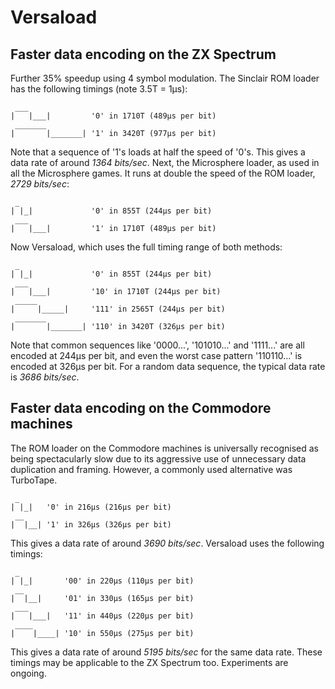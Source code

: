 Versaload
=========

## Faster data encoding on the ZX Spectrum
Further 35% speedup using 4 symbol modulation. The Sinclair ROM loader has the following timings (note 3.5T = 1μs):
```
 ___
|   |___|         '0' in 1710T (489μs per bit)
 _______
|       |_______| '1' in 3420T (977μs per bit)
```
Note that a sequence of '1's loads at half the speed of '0's. This gives a data rate of around *1364 bits/sec*. Next, the Microsphere loader, as used in all the Microsphere games. It runs at double the speed of the ROM loader, *2729 bits/sec*:
```
 _
| |_|             '0' in 855T (244μs per bit)
 ___
|   |___|         '1' in 1710T (489μs per bit)
```
Now Versaload, which uses the full timing range of both methods:
```
 _
| |_|             '0' in 855T (244μs per bit)
 ___
|   |___|         '10' in 1710T (244μs per bit)
 _____
|     |_____|     '111' in 2565T (244μs per bit)
 _______
|       |_______| '110' in 3420T (326μs per bit)
```
Note that common sequences like '0000...', '101010...' and '1111...' are all encoded at 244μs per bit, and even the worst case pattern '110110...' is encoded at 326μs per bit. For a random data sequence, the typical data rate is *3686 bits/sec*.

## Faster data encoding on the Commodore machines
The ROM loader on the Commodore machines is universally recognised as being spectacularly slow due to its aggressive use of unnecessary data duplication and framing. However, a commonly used alternative was TurboTape.
```
 _
| |_|   '0' in 216μs (216μs per bit)
 __
|  |__| '1' in 326μs (326μs per bit)
```
This gives a data rate of around *3690 bits/sec*. Versaload uses the following timings:
```
 _
| |_|       '00' in 220μs (110μs per bit)
 __
|  |__|     '01' in 330μs (165μs per bit)
 ___
|   |___|   '11' in 440μs (220μs per bit)
 ____
|    |____| '10' in 550μs (275μs per bit)

```
This gives a data rate of around *5195 bits/sec* for the same data rate. These timings may be applicable to the ZX Spectrum too. Experiments are ongoing.
